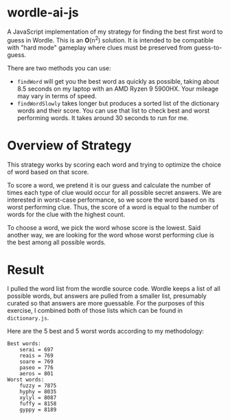 # wordle-ai-js

A JavaScript implementation of my strategy for finding the best first word to guess in Wordle. This is an **O**(n<sup>2</sup>) solution. It is intended to be compatible with "hard mode" gameplay where clues must be preserved from guess-to-guess.

There are two methods you can use:

- `findWord` will get you the best word as quickly as possible, taking about 8.5 seconds on my laptop with an AMD Ryzen 9 5900HX. Your mileage may vary in terms of speed.
- `findWordSlowly` takes longer but produces a sorted list of the dictionary words and their score. You can use that list to check best and worst performing words. It takes around 30 seconds to run for me.

# Overview of Strategy

This strategy works by scoring each word and trying to optimize the choice of word based on that score.

To score a word, we pretend it is our guess and calculate the number of times each type of clue would occur for all possible secret answers. We are interested in worst-case performance, so we score the word based on its worst performing clue. Thus, the score of a word is equal to the number of words for the clue with the highest count.

To choose a word, we pick the word whose score is the lowest. Said another way, we are looking for the word whose worst performing clue is the best among all possible words.

# Result

I pulled the word list from the wordle source code. Wordle keeps a list of all possible words, but answers are pulled from a smaller list, presumably curated so that answers are more guessable. For the purposes of this exercise, I combined both of those lists which can be found in `dictionary.js`.

Here are the 5 best and 5 worst words according to my methodology:

```
Best words:
    serai = 697
    reais = 769
    soare = 769
    paseo = 776
    aeros = 801
Worst words:
    fuzzy = 7875
    hyphy = 8035
    xylyl = 8087
    fuffy = 8158
    gyppy = 8189
```
